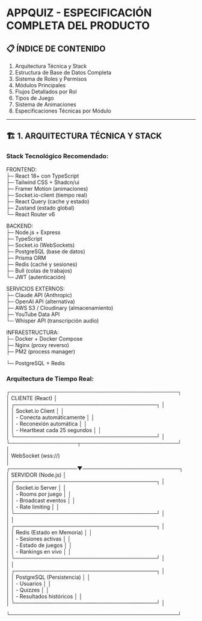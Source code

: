 # **APPQUIZ \- ESPECIFICACIÓN COMPLETA DEL PRODUCTO**

## **📋 ÍNDICE DE CONTENIDO**

1. Arquitectura Técnica y Stack  
2. Estructura de Base de Datos Completa  
3. Sistema de Roles y Permisos  
4. Módulos Principales  
5. Flujos Detallados por Rol  
6. Tipos de Juego  
7. Sistema de Animaciones  
8. Especificaciones Técnicas por Módulo

---

## **🏗️ 1\. ARQUITECTURA TÉCNICA Y STACK**

### **Stack Tecnológico Recomendado:**

FRONTEND:  
├─ React 18+ con TypeScript  
├─ Tailwind CSS \+ Shadcn/ui  
├─ Framer Motion (animaciones)  
├─ Socket.io-client (tiempo real)  
├─ React Query (cache y estado)  
├─ Zustand (estado global)  
└─ React Router v6

BACKEND:  
├─ Node.js \+ Express  
├─ TypeScript  
├─ Socket.io (WebSockets)  
├─ PostgreSQL (base de datos)  
├─ Prisma ORM  
├─ Redis (caché y sesiones)  
├─ Bull (colas de trabajos)  
└─ JWT (autenticación)

SERVICIOS EXTERNOS:  
├─ Claude API (Anthropic)  
├─ OpenAI API (alternativa)  
├─ AWS S3 / Cloudinary (almacenamiento)  
├─ YouTube Data API  
└─ Whisper API (transcripción audio)

INFRAESTRUCTURA:  
├─ Docker \+ Docker Compose  
├─ Nginx (proxy reverso)  
├─ PM2 (process manager)

└─ PostgreSQL \+ Redis

### **Arquitectura de Tiempo Real:**

┌─────────────────────────────────────────────┐  
│           CLIENTE (React)                   │  
│  ┌──────────────────────────────────────┐   │  
│  │  Socket.io Client                    │   │  
│  │  \- Conecta automáticamente           │   │  
│  │  \- Reconexión automática             │   │  
│  │  \- Heartbeat cada 25 segundos        │   │  
│  └──────────────────────────────────────┘   │  
└──────────────────┬──────────────────────────┘  
                   │  
                   │ WebSocket (wss://)  
                   │  
┌──────────────────▼──────────────────────────┐  
│          SERVIDOR (Node.js)                 │  
│  ┌──────────────────────────────────────┐   │  
│  │  Socket.io Server                    │   │  
│  │  \- Rooms por juego                   │   │  
│  │  \- Broadcast eventos                 │   │  
│  │  \- Rate limiting                     │   │  
│  └──────────────────────────────────────┘   │  
│                                             │  
│  ┌──────────────────────────────────────┐   │  
│  │  Redis (Estado en Memoria)           │   │  
│  │  \- Sesiones activas                  │   │  
│  │  \- Estado de juegos                  │   │  
│  │  \- Rankings en vivo                  │   │  
│  └──────────────────────────────────────┘   │  
│                                             │  
│  ┌──────────────────────────────────────┐   │  
│  │  PostgreSQL (Persistencia)           │   │  
│  │  \- Usuarios                          │   │  
│  │  \- Quizzes                           │   │  
│  │  \- Resultados históricos             │   │  
│  └──────────────────────────────────────┘   │

└─────────────────────────────────────────────┘